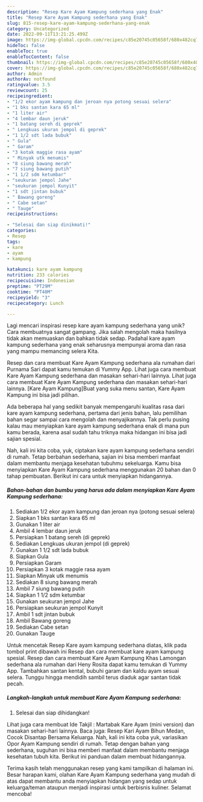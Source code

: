 ```yaml
---
description: "Resep Kare Ayam Kampung sederhana yang Enak"
title: "Resep Kare Ayam Kampung sederhana yang Enak"
slug: 815-resep-kare-ayam-kampung-sederhana-yang-enak
category: Uncategorized
date: 2022-09-11T13:21:25.499Z
image: https://img-global.cpcdn.com/recipes/c85e20745c05658f/680x482cq70/kare-ayam-kampung-sederhana-foto-resep-utama.jpg
hideToc: false
enableToc: true
enableTocContent: false
thumbnail: https://img-global.cpcdn.com/recipes/c85e20745c05658f/680x482cq70/kare-ayam-kampung-sederhana-foto-resep-utama.jpg
cover: https://img-global.cpcdn.com/recipes/c85e20745c05658f/680x482cq70/kare-ayam-kampung-sederhana-foto-resep-utama.jpg
author: Admin
authorAv: notfound
ratingvalue: 3.5
reviewcount: 25
recipeingredient:
- "1/2 ekor ayam kampung dan jeroan nya potong sesuai selera"
- "1 bks santan kara 65 ml"
- "1 liter air"
- "4 lembar daun jeruk"
- "1 batang sereh di geprek"
- " Lengkuas ukuran jempol di geprek"
- "1 1/2 sdt lada bubuk"
- " Gula"
- " Garam"
- "3 kotak maggie rasa ayam"
- " Minyak utk menumis"
- "8 siung bawang merah"
- "7 siung bawang putih"
- "1 1/2 sdm ketumbar"
- "seukuran jempol Jahe"
- "seukuran jempol Kunyit"
- "1 sdt jintan bubuk"
- " Bawang goreng"
- " Cabe setan"
- " Tauge"
recipeinstructions:

- "Selesai dan siap dinikmati!"
categories:
- Resep
tags:
- kare
- ayam
- kampung

katakunci: kare ayam kampung 
nutrition: 233 calories
recipecuisine: Indonesian
preptime: "PT29M"
cooktime: "PT40M"
recipeyield: "3"
recipecategory: Lunch

---
```





Lagi mencari inspirasi resep kare ayam kampung sederhana yang unik? Cara membuatnya sangat gampang. Jika salah mengolah maka hasilnya tidak akan memuaskan dan bahkan tidak sedap. Padahal kare ayam kampung sederhana yang enak seharusnya mempunyai aroma dan rasa yang mampu memancing selera Kita.





Resep dan cara membuat Kare Ayam Kampung sederhana ala rumahan dari Purnama Sari dapat kamu temukan di Yummy App. Lihat juga cara membuat Kare Ayam Kampung sederhana dan masakan sehari-hari lainnya. Lihat juga cara membuat Kare Ayam Kampung sederhana dan masakan sehari-hari lainnya. [Kare Ayam Kampung]Buat yang suka menu santan, Kare Ayam Kampung ini bisa jadi pilihan.

Ada beberapa hal yang sedikit banyak mempengaruhi kualitas rasa dari kare ayam kampung sederhana, pertama dari jenis bahan, lalu pemilihan bahan segar sampai cara mengolah dan menyajikannya. Tak perlu pusing kalau mau menyiapkan kare ayam kampung sederhana enak di mana pun kamu berada, karena asal sudah tahu triknya maka hidangan ini bisa jadi sajian spesial.






Nah, kali ini kita coba, yuk, ciptakan kare ayam kampung sederhana sendiri di rumah. Tetap berbahan sederhana, sajian ini bisa memberi manfaat dalam membantu menjaga kesehatan tubuhmu sekeluarga. Kamu bisa menyiapkan Kare Ayam Kampung sederhana menggunakan 20 bahan dan 0 tahap pembuatan. Berikut ini cara untuk menyiapkan hidangannya.

<!--inarticleads1-->

##### Bahan-bahan dan bumbu yang harus ada dalam menyiapkan Kare Ayam Kampung sederhana:

1. Sediakan 1/2 ekor ayam kampung dan jeroan nya (potong sesuai selera)
1. Siapkan 1 bks santan kara 65 ml
1. Gunakan 1 liter air
1. Ambil 4 lembar daun jeruk
1. Persiapkan 1 batang sereh (di geprek)
1. Sediakan  Lengkuas ukuran jempol (di geprek)
1. Gunakan 1 1/2 sdt lada bubuk
1. Siapkan  Gula
1. Persiapkan  Garam
1. Persiapkan 3 kotak maggie rasa ayam
1. Siapkan  Minyak utk menumis
1. Sediakan 8 siung bawang merah
1. Ambil 7 siung bawang putih
1. Siapkan 1 1/2 sdm ketumbar
1. Gunakan seukuran jempol Jahe
1. Persiapkan seukuran jempol Kunyit
1. Ambil 1 sdt jintan bubuk
1. Ambil  Bawang goreng
1. Sediakan  Cabe setan
1. Gunakan  Tauge


Untuk mencetak Resep Kare ayam kampung sederhana diatas, klik pada tombol print dibawah ini Resep dan cara membuat kare ayam kampung spesial. Resep dan cara membuat Kare Ayam Kampung Khas Lamongan sederhana ala rumahan dari Heny Rosita dapat kamu temukan di Yummy App. Tambahkan santan kental, bubuhi garam dan kaldu ayam sesuai selera. Tunggu hingga mendidih sambil terus diaduk agar santan tidak pecah. 

<!--inarticleads2-->

##### Langkah-langkah untuk membuat Kare Ayam Kampung sederhana:


1. Selesai dan siap dihidangkan!

Lihat juga cara membuat Ide Takjil : Martabak Kare Ayam (mini version) dan masakan sehari-hari lainnya. Baca juga: Resep Kari Ayam Bihun Medan, Cocok Disantap Bersama Keluarga. Nah, kali ini kita coba yuk, variasikan Opor Ayam Kampung sendiri di rumah. Tetap dengan bahan yang sederhana, suguhan ini bisa memberi manfaat dalam membantu menjaga kesehatan tubuh kita. Berikut ini panduan dalam membuat hidangannya. 

Terima kasih telah menggunakan resep yang kami tampilkan di halaman ini. Besar harapan kami, olahan Kare Ayam Kampung sederhana yang mudah di atas dapat membantu anda menyiapkan hidangan yang sedap untuk keluarga/teman ataupun menjadi inspirasi untuk berbisnis kuliner. Selamat mencoba!
